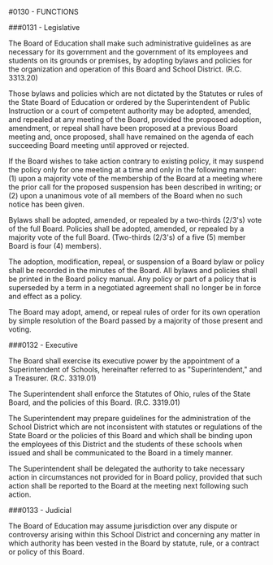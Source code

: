 <!-- Mirrored from www.neola.com/springboro-oh/search/policies/po0130.htm by HTTrack Website Copier/3.x [XR&CO'2013][, Sun, 09 Jun 2013 18:21:06 GMT -->
#0130 - FUNCTIONS
###0131 - Legislative
The Board of Education shall make such administrative guidelines as are necessary for its government and the government of its employees and students on its grounds or premises, by adopting bylaws and policies for the organization and operation of this Board and School District. (R.C. 3313.20)   
Those bylaws and policies which are not dictated by the Statutes or rules of the State Board of Education or ordered by the Superintendent of Public Instruction or a court of competent authority may be adopted, amended, and repealed at any meeting of the Board, provided the proposed adoption, amendment, or repeal shall have been proposed at a previous Board meeting and, once proposed, shall have remained on the agenda of each succeeding Board meeting until approved or rejected.   
If the Board wishes to take action contrary to existing policy, it may suspend the policy only for one meeting at a time and only in the following manner: (1) upon a majority vote of the membership of the Board at a meeting where the prior call for the proposed suspension has been described in writing; or (2) upon a unanimous vote of all members of the Board when no such notice has been given.   
Bylaws shall be adopted, amended, or repealed by a two-thirds (2/3's) vote of the full Board. Policies shall be adopted, amended, or repealed by a majority vote of the full Board. (Two-thirds (2/3's) of a five (5) member Board is four (4) members).   
The adoption, modification, repeal, or suspension of a Board bylaw or policy shall be recorded in the minutes of the Board. All bylaws and policies shall be printed in the Board policy manual. Any policy or part of a policy that is superseded by a term in a negotiated agreement shall no longer be in force and effect as a policy.   
The Board may adopt, amend, or repeal rules of order for its own operation by simple resolution of the Board passed by a majority of those present and voting.   
###0132 - Executive
The Board shall exercise its executive power by the appointment of a Superintendent of Schools, hereinafter referred to as "Superintendent," and a Treasurer. (R.C. 3319.01)   
The Superintendent shall enforce the Statutes of Ohio, rules of the State Board, and the policies of this Board. (R.C. 3319.01)   
The Superintendent may prepare guidelines for the administration of the School District which are not inconsistent with statutes or regulations of the State Board or the policies of this Board and which shall be binding upon the employees of this District and the students of these schools when issued and shall be communicated to the Board in a timely manner.   
The Superintendent shall be delegated the authority to take necessary action in circumstances not provided for in Board policy, provided that such action shall be reported to the Board at the meeting next following such action.   
###0133 - Judicial
The Board of Education may assume jurisdiction over any dispute or controversy arising within this School District and concerning any matter in which authority has been vested in the Board by statute, rule, or a contract or policy of this Board.
